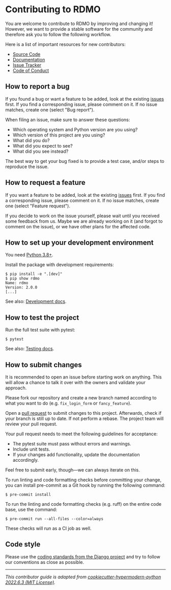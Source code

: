 # Contributing to RDMO

You are welcome to contribute to RDMO by improving and changing it! However, we want to provide a stable software for the community and therefore ask you to follow the following workflow.

Here is a list of important resources for new contributors:

- [Source Code](https://github.com/rdmorganiser/rdmo)
- [Documentation](https://rdmo.readthedocs.io)
- [Issue Tracker](https://github.com/rdmorganiser/rdmo/issues)
- [Code of Conduct](https://github.com/rdmorganiser/rdmo/blob/master/CODE_OF_CONDUCT.md)

## How to report a bug

If you found a bug or want a feature to be added, look at the existing [issues](https://github.com/rdmorganiser/rdmo/issues) first. If you find a corresponding issue, please comment on it. If no issue matches, create one (select "Bug report").

When filing an issue, make sure to answer these questions:

- Which operating system and Python version are you using?
- Which version of this project are you using?
- What did you do?
- What did you expect to see?
- What did you see instead?

The best way to get your bug fixed is to provide a test case, and/or steps to reproduce the issue.

## How to request a feature

If you want a feature to be added, look at the existing [issues](https://github.com/rdmorganiser/rdmo/issues) first. If you find a corresponding issue, please comment on it. If no issue matches, create one (select "Feature request").

If you decide to work on the issue yourself, please wait until you received some feedback from us. Maybe we are already working on it (and forgot to comment on the issue), or we have other plans for the affected code.

## How to set up your development environment

You need [Python 3.8+](https://www.python.org/downloads).

Install the package with development requirements:

```console
$ pip install -e ".[dev]"
$ pip show rdmo
Name: rdmo
Version: 2.0.0
[...]
```

See also: [Development docs](https://rdmo.readthedocs.io/en/latest/development/setup.html).

## How to test the project

Run the full test suite with pytest:

```console
$ pytest
```

See also: [Testing docs](https://rdmo.readthedocs.io/en/latest/development/testing.html).

## How to submit changes

It is recommended to open an issue before starting work on anything. This will allow a chance to talk it over with the owners and validate your approach.

Please fork our repository and create a new branch named according to what you want to do (e.g. `fix_login_form` or `fancy_feature`).

Open a [pull request](https://github.com/rdmorganiser/rdmo/pulls) to submit changes to this project. Afterwards, check if your branch is still up to date. If not perform a rebase. The project team will review your pull request.

Your pull request needs to meet the following guidelines for acceptance:

- The pytest suite must pass without errors and warnings.
- Include unit tests.
- If your changes add functionality, update the documentation accordingly.

Feel free to submit early, though—we can always iterate on this.

To run linting and code formatting checks before committing your change, you can install pre-commit as a Git hook by running the following command:

```console
$ pre-commit install
```

To run the linting and code formatting checks (e.g. ruff) on the entire code base, use the command:

```console
$ pre-commit run --all-files --color=always
```

These checks will run as a CI job as well.

## Code style

Please use the [coding standards from the Django project](https://docs.djangoproject.com/en/dev/internals/contributing/writing-code/coding-style/) and try to follow our conventions as close as possible.

---

*This contributor guide is adapted from [cookiecutter-hypermodern-python 2022.6.3 (MIT License)](https://github.com/cjolowicz/cookiecutter-hypermodern-python/blob/2022.6.3/%7B%7Bcookiecutter.project_name%7D%7D/CONTRIBUTING.md).*

